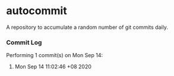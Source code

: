 # autocommit

A repository to accumulate a random number of git commits daily.

### Commit Log

Performing 1 commit(s) on Mon Sep 14:
1. Mon Sep 14 11:02:46 +08 2020
